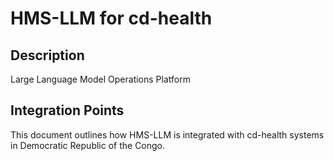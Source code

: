 # HMS-LLM for cd-health

## Description

Large Language Model Operations Platform

## Integration Points

This document outlines how HMS-LLM is integrated with cd-health systems in Democratic Republic of the Congo.
